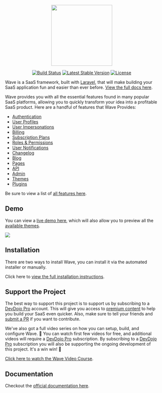<p align="center"><a href="https://devdojo.com/wave" target="_blank"><img src="https://cdn.devdojo.com/images/october2024/wave-logo.png" width="200"></a></p>

<p align="center">
<a href="https://github.com/thedevdojo/wave/actions"><img src="https://github.com/thedevdojo/wave/actions/workflows/tests.yml/badge.svg" alt="Build Status"></a>
<a href="https://github.com/thedevdojo/wave"><img src="https://img.shields.io/github/v/release/thedevdojo/wave" alt="Latest Stable Version"></a>
<a href="https://github.com/thedevdojo/wave"><img src="https://img.shields.io/badge/license-MIT-green" alt="License"></a>
</p>

Wave is a SaaS framework, built with <a href="https://laravel.com">Laravel</a>, that will make building your SaaS application fun and easier than ever before. <a href="https://devdojo.com/wave/docs" target="_blank">View the full docs here</a>.

Wave provides you with all the essential features found in many popular SaaS platforms, allowing you to quickly transform your idea into a profitable SaaS product. Here are a handful of features that Wave Provides:

 - <a href="https://devdojo.com/wave/docs/features/auth" target="_blank">Authentication</a>
 - <a href="https://devdojo.com/wave/docs/features/user-profiles" target="_blank">User Profiles</a>
 - <a href="https://devdojo.com/wave/docs/features/user-impersonations" target="_blank">User Impersonations</a>
 - <a href="https://devdojo.com/wave/docs/features/billing" target="_blank">Billing</a>
 - <a href="https://devdojo.com/wave/docs/features/subscription-plans" target="_blank">Subscription Plans</a>
 - <a href="https://devdojo.com/wave/docs/features/roles-permissions" target="_blank">Roles & Permissions</a>
 - <a href="https://devdojo.com/wave/docs/features/notifications" target="_blank">User Notifications</a>
 - <a href="https://devdojo.com/wave/docs/features/changelog" target="_blank">Changelog</a>
 - <a href="https://devdojo.com/wave/docs/features/blog" target="_blank">Blog</a>
 - <a href="https://devdojo.com/wave/docs/features/pages" target="_blank">Pages</a>
 - <a href="https://devdojo.com/wave/docs/features/api" target="_blank">API</a>
 - <a href="https://devdojo.com/wave/docs/features/admin" target="_blank">Admin</a>
 - <a href="https://devdojo.com/wave/docs/features/themes" target="_blank">Themes</a>
 - <a href="https://devdojo.com/wave/docs/features/plugins" target="_blank">Plugins</a>

Be sure to view a list of <a href="https://devdojo.com/wave/docs/features/auth" target="_blank">all features here</a>.

## Demo

You can view a <a href="https://devdojo.com/wave/demo" target="_blank">live demo here</a>, which will also allow you to preview all the <a href="https://devdojo.com/wave/themes" target="_blank">available themes</a>.

<a href="https://devdojo.com/wave/demo" target="_blank"><img src="https://cdn.devdojo.com/images/august2024/wave-anchor-theme.jpeg"></a>

## Installation

There are two ways to install Wave, you can install it via the automated installer or manually.

Click here to <a href="https://devdojo.com/wave/docs/install" target="_blank">view the full installation instructions</a>.

## Support the Project

The best way to support this project is to support us by subscribing to a <a href="https://devdojo.com/pro">DevDojo Pro</a> account. This will give you access to <a href="https://devdojo.com/wave/pro">premium content</a> to help you build your SaaS even quicker. Also, make sure to tell your friends and <a href="https://github.com/thedevdojo/wave/compare" target="_blank">submit a PR</a> if you want to contribute.

We've also got a full video series on how you can setup, build, and configure Wave. 🍿 You can watch first few videos for free, and additional videos will require a [DevDojo Pro](https://devdojo.com/wave/pro) subscription. By subscribing to a [DevDojo Pro](https://devdojo.com/pro) subscription you will also be supporting the ongoing development of this project. It's a win win! 🙌

[Click here to watch the Wave Video Course](https://devdojo.com/wave/videos).


## Documentation

Checkout the [official documentation here](https://devdojo.com/wave/docs).
